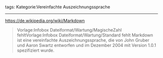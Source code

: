 tags: Kategorie:Vereinfachte Auszeichnungssprache

---


https://de.wikipedia.org/wiki/Markdown

> Vorlage:Infobox Dateiformat/Wartung/MagischeZahl fehltVorlage:Infobox Dateiformat/Wartung/Standard fehlt
Markdown ist eine vereinfachte Auszeichnungssprache, die von John Gruber und Aaron Swartz entworfen und im Dezember 2004 mit Version 1.0.1 spezifiziert wurde.